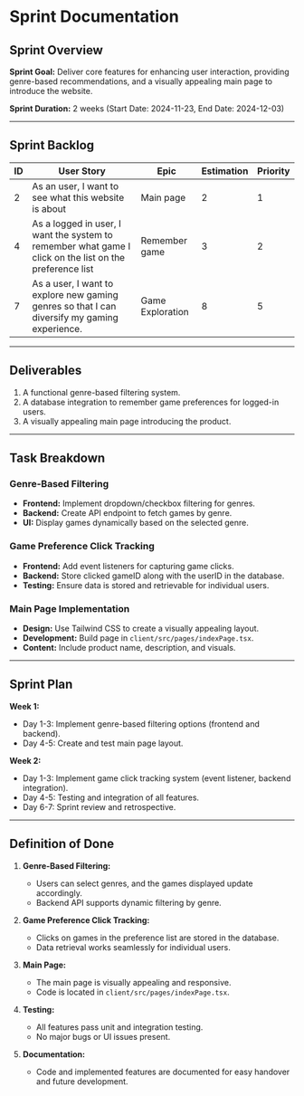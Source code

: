 # Sprint Documentation

## Sprint Overview

**Sprint Goal:** Deliver core features for enhancing user interaction, providing genre-based recommendations, and a visually appealing main page to introduce the website.

**Sprint Duration:** 2 weeks (Start Date: 2024-11-23, End Date: 2024-12-03)

---

## Sprint Backlog

| ID  | User Story                                                                                              | Epic             | Estimation | Priority |
| --- | ------------------------------------------------------------------------------------------------------- | ---------------- | ---------- | -------- |
| 2   | As an user, I want to see what this website is about                                                    | Main page        | 2          | 1        |
| 4   | As a logged in user, I want the system to remember what game I click on the list on the preference list | Remember game    | 3          | 2        |
| 7   | As a user, I want to explore new gaming genres so that I can diversify my gaming experience.            | Game Exploration | 8          | 5        |

---

## Deliverables

1. A functional genre-based filtering system.
2. A database integration to remember game preferences for logged-in users.
3. A visually appealing main page introducing the product.

---

## Task Breakdown

### Genre-Based Filtering

- **Frontend:** Implement dropdown/checkbox filtering for genres.
- **Backend:** Create API endpoint to fetch games by genre.
- **UI:** Display games dynamically based on the selected genre.

### Game Preference Click Tracking

- **Frontend:** Add event listeners for capturing game clicks.
- **Backend:** Store clicked gameID along with the userID in the database.
- **Testing:** Ensure data is stored and retrievable for individual users.

### Main Page Implementation

- **Design:** Use Tailwind CSS to create a visually appealing layout.
- **Development:** Build page in `client/src/pages/indexPage.tsx`.
- **Content:** Include product name, description, and visuals.

---

## Sprint Plan

**Week 1:**

- Day 1-3: Implement genre-based filtering options (frontend and backend).
- Day 4-5: Create and test main page layout.

**Week 2:**

- Day 1-3: Implement game click tracking system (event listener, backend integration).
- Day 4-5: Testing and integration of all features.
- Day 6-7: Sprint review and retrospective.

---

## Definition of Done

1. **Genre-Based Filtering:**

   - Users can select genres, and the games displayed update accordingly.
   - Backend API supports dynamic filtering by genre.

2. **Game Preference Click Tracking:**

   - Clicks on games in the preference list are stored in the database.
   - Data retrieval works seamlessly for individual users.

3. **Main Page:**

   - The main page is visually appealing and responsive.
   - Code is located in `client/src/pages/indexPage.tsx`.

4. **Testing:**

   - All features pass unit and integration testing.
   - No major bugs or UI issues present.

5. **Documentation:**
   - Code and implemented features are documented for easy handover and future development.
